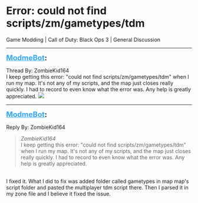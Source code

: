 # Error: could not find scripts/zm/gametypes/tdm
Game Modding | Call of Duty: Black Ops 3 | General Discussion

---
<strong style="font-size: 1.4em;"><span style="text-decoration: underline;text-decoration-color: #34a7f9;"><span style="color:#34a7f9;">ModmeBot</span></span>:</strong>

<p>Thread By: ZombieKid164<br />I keep getting this error: &quot;could not find scripts/zm/gametypes/tdm&quot; when I run my map. It&#39;s not any of my scripts, and the map just closes really quickly. I had to record to even know what the error was. Any help is greatly appreciated. <img style="max-width: 500px;" src="http://aviacreations.com/modme/emoticons/smile.png"></p>

---
<strong style="font-size: 1.4em;"><span style="text-decoration: underline;text-decoration-color: #34a7f9;"><span style="color:#34a7f9;">ModmeBot</span></span>:</strong>

<p>Reply By: ZombieKid164<br /><blockquote><em>ZombieKid164</em><br />I keep getting this error: &quot;could not find scripts/zm/gametypes/tdm&quot; when I run my map. It&#39;s not any of my scripts, and the map just closes really quickly. I had to record to even know what the error was. Any help is greatly appreciated. </blockquote><br /> I fixed it. What I did to fix was added folder called gametypes in map map&#39;s script folder and pasted the multiplayer tdm script there. Then I parsed it in my zone file and I believe it fixed the issue.</p>
